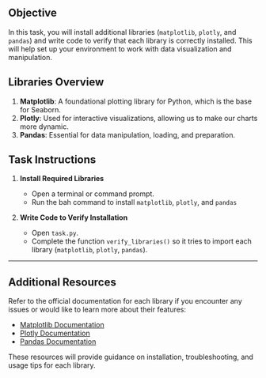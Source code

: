 ## Objective
In this task, you will install additional libraries (`matplotlib`, `plotly`, and `pandas`) and write code to verify that each library is correctly installed. This will help set up your environment to work with data visualization and manipulation.

## Libraries Overview

1. **Matplotlib**: A foundational plotting library for Python, which is the base for Seaborn.
2. **Plotly**: Used for interactive visualizations, allowing us to make our charts more dynamic.
3. **Pandas**: Essential for data manipulation, loading, and preparation.

## Task Instructions

1. **Install Required Libraries**
   - Open a terminal or command prompt.
   - Run the bah command to install `matplotlib`, `plotly`, and `pandas`

2. **Write Code to Verify Installation**
   - Open `task.py`.
   - Complete the function `verify_libraries()` so it tries to import each library (`matplotlib`, `plotly`, `pandas`).
---

## Additional Resources

Refer to the official documentation for each library if you encounter any issues or would like to learn more about their features:

- [Matplotlib Documentation](https://matplotlib.org/stable/users/explain/quick_start.html)
- [Plotly Documentation](https://plotly.com/python/getting-started/)
- [Pandas Documentation](https://pandas.pydata.org/pandas-docs/stable/getting_started/index.html)

These resources will provide guidance on installation, troubleshooting, and usage tips for each library.